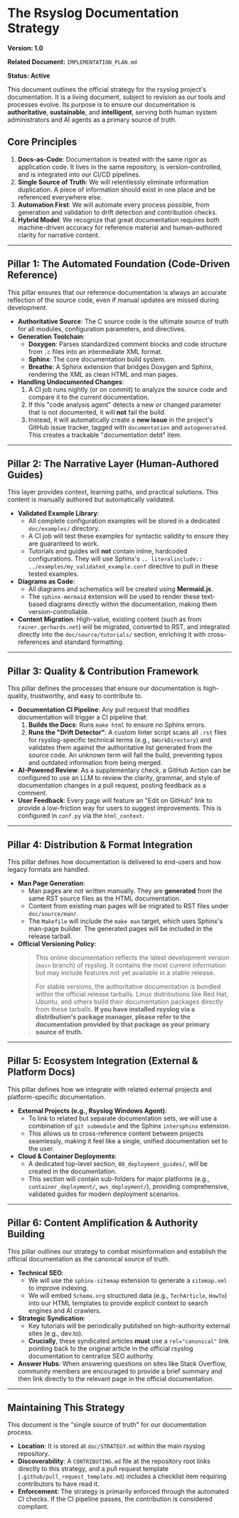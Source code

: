# The Rsyslog Documentation Strategy

**Version: 1.0**

**Related Document:** `IMPLEMENTATION_PLAN.md`

**Status: Active**

This document outlines the official strategy for the rsyslog project's documentation. It is a living document, subject to revision as our tools and processes evolve. Its purpose is to ensure our documentation is **authoritative**, **sustainable**, and **intelligent**, serving both human system administrators and AI agents as a primary source of truth.

## Core Principles

1.  **Docs-as-Code**: Documentation is treated with the same rigor as application code. It lives in the same repository, is version-controlled, and is integrated into our CI/CD pipelines.
2.  **Single Source of Truth**: We will relentlessly eliminate information duplication. A piece of information should exist in one place and be referenced everywhere else.
3.  **Automation First**: We will automate every process possible, from generation and validation to drift detection and contribution checks.
4.  **Hybrid Model**: We recognize that great documentation requires both machine-driven accuracy for reference material and human-authored clarity for narrative content.

---

## Pillar 1: The Automated Foundation (Code-Driven Reference)

This pillar ensures that our reference documentation is always an accurate reflection of the source code, even if manual updates are missed during development.

* **Authoritative Source**: The C source code is the ultimate source of truth for all modules, configuration parameters, and directives.
* **Generation Toolchain**:
    * **Doxygen**: Parses standardized comment blocks and code structure from `.c` files into an intermediate XML format.
    * **Sphinx**: The core documentation build system.
    * **Breathe**: A Sphinx extension that bridges Doxygen and Sphinx, rendering the XML as clean HTML and man pages.
* **Handling Undocumented Changes**:
    1.  A CI job runs nightly (or on commit) to analyze the source code and compare it to the current documentation.
    2.  If this "code analysis agent" detects a new or changed parameter that is not documented, it will **not** fail the build.
    3.  Instead, it will automatically create a **new issue** in the project's GitHub issue tracker, tagged with `documentation` and `autogenerated`. This creates a trackable "documentation debt" item.

---

## Pillar 2: The Narrative Layer (Human-Authored Guides)

This layer provides context, learning paths, and practical solutions. This content is manually authored but automatically validated.

* **Validated Example Library**:
    * All complete configuration examples will be stored in a dedicated `doc/examples/` directory.
    * A CI job will test these examples for syntactic validity to ensure they are guaranteed to work.
    * Tutorials and guides will **not** contain inline, hardcoded configurations. They will use Sphinx's `.. literalinclude:: ../examples/my_validated_example.conf` directive to pull in these tested examples.
* **Diagrams as Code**:
    * All diagrams and schematics will be created using **Mermaid.js**.
    * The `sphinx-mermaid` extension will be used to render these text-based diagrams directly within the documentation, making them version-controllable.
* **Content Migration**: High-value, existing content (such as from `rainer.gerhards.net`) will be migrated, converted to RST, and integrated directly into the `doc/source/tutorials/` section, enriching it with cross-references and standard formatting.

---

## Pillar 3: Quality & Contribution Framework

This pillar defines the processes that ensure our documentation is high-quality, trustworthy, and easy to contribute to.

* **Documentation CI Pipeline**: Any pull request that modifies documentation will trigger a CI pipeline that:
    1.  **Builds the Docs**: Runs `make html` to ensure no Sphinx errors.
    2.  **Runs the "Drift Detector"**: A custom linter script scans all `.rst` files for rsyslog-specific technical terms (e.g., `$WorkDirectory`) and validates them against the authoritative list generated from the source code. An unknown term will fail the build, preventing typos and outdated information from being merged.
* **AI-Powered Review**: As a supplementary check, a GitHub Action can be configured to use an LLM to review the clarity, grammar, and style of documentation changes in a pull request, posting feedback as a comment.
* **User Feedback**: Every page will feature an "Edit on GitHub" link to provide a low-friction way for users to suggest improvements. This is configured in `conf.py` via the `html_context`.

---

## Pillar 4: Distribution & Format Integration

This pillar defines how documentation is delivered to end-users and how legacy formats are handled.

* **Man Page Generation**:
    * Man pages are not written manually. They are **generated** from the same RST source files as the HTML documentation.
    * Content from existing man pages will be migrated to RST files under `doc/source/man/`.
    * The `Makefile` will include the `make man` target, which uses Sphinx's man-page builder. The generated pages will be included in the release tarball.
* **Official Versioning Policy**:
    > This online documentation reflects the latest development version (`main` branch) of rsyslog. It contains the most current information but may include features not yet available in a stable release.
    >
    > For stable versions, the authoritative documentation is bundled within the official release tarballs. Linux distributions like Red Hat, Ubuntu, and others build their documentation packages directly from these tarballs. **If you have installed rsyslog via a distribution's package manager, please refer to the documentation provided by that package as your primary source of truth.**

---

## Pillar 5: Ecosystem Integration (External & Platform Docs)

This pillar defines how we integrate with related external projects and platform-specific documentation.

* **External Projects (e.g., Rsyslog Windows Agent)**:
    * To link to related but separate documentation sets, we will use a combination of `git submodule` and the Sphinx `intersphinx` extension.
    * This allows us to cross-reference content between projects seamlessly, making it feel like a single, unified documentation set to the user.
* **Cloud & Container Deployments**:
    * A dedicated top-level section, `08_deployment_guides/`, will be created in the documentation.
    * This section will contain sub-folders for major platforms (e.g., `container_deployment/`, `aws_deployment/`), providing comprehensive, validated guides for modern deployment scenarios.

---

## Pillar 6: Content Amplification & Authority Building

This pillar outlines our strategy to combat misinformation and establish the official documentation as the canonical source of truth.

* **Technical SEO**:
    * We will use the `sphinx-sitemap` extension to generate a `sitemap.xml` to improve indexing.
    * We will embed `Schema.org` structured data (e.g., `TechArticle`, `HowTo`) into our HTML templates to provide explicit context to search engines and AI crawlers.
* **Strategic Syndication**:
    * Key tutorials will be periodically published on high-authority external sites (e.g., dev.to).
    * **Crucially**, these syndicated articles **must** use a `rel="canonical"` link pointing back to the original article in the official rsyslog documentation to centralize SEO authority.
* **Answer Hubs**: When answering questions on sites like Stack Overflow, community members are encouraged to provide a brief summary and then link directly to the relevant page in the official documentation.

---

## Maintaining This Strategy

This document is the "single source of truth" for our documentation process.

* **Location**: It is stored at `doc/STRATEGY.md` within the main rsyslog repository.
* **Discoverability**: A `CONTRIBUTING.md` file at the repository root links directly to this strategy, and a pull request template (`.github/pull_request_template.md`) includes a checklist item requiring contributors to have read it.
* **Enforcement**: The strategy is primarily enforced through the automated CI checks. If the CI pipeline passes, the contribution is considered compliant.
